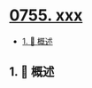# [0755. xxx](https://github.com/Tdahuyou/TNotes.leetcode/tree/main/notes/0755.%20xxx)

<!-- region:toc -->

- [1. 📝 概述](#1--概述)

<!-- endregion:toc -->

## 1. 📝 概述
